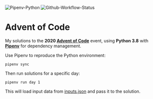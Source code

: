 ![Pipenv-Python](https://img.shields.io/github/pipenv/locked/python-version/kwzrd/advent-of-code?label=Python&style=flat-square)
![Github-Workflow-Status](https://img.shields.io/github/workflow/status/kwzrd/advent-of-code/Flake8%20&%20friends/main?label=Flake8%20%26%20friends&style=flat-square)

# Advent of Code

My solutions to the **2020 [Advent of Code](https://adventofcode.com/)** event, using **Python 3.8** with **[Pipenv](https://github.com/pypa/pipenv)** for dependency management.

Use Pipenv to reproduce the Python environment:
```
pipenv sync
```

Then run solutions for a specific day:
```
pipenv run day 1
```

This will load input data from [inputs.json](aoc/inputs.json) and pass it to the solution.
